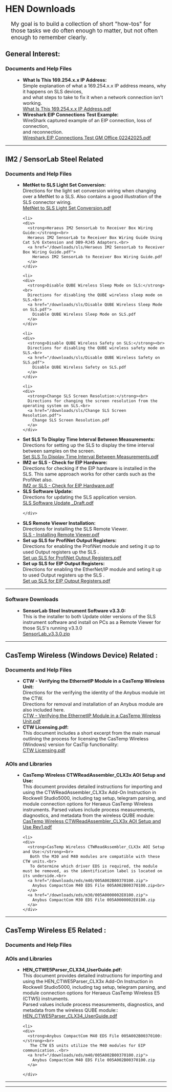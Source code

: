 # HEN Downloads
<span style="display: block; margin-left: 1em; font-weight: regular; font-size: 1.25em;">
    <div>
      My goal is to build a collection of short "how-tos" for those tasks we do often enough to matter, but not often enough to remember clearly.<br>
    </div>
</span>



## General Interest:

### Documents and Help Files

<ul style="list-style-type: disc; margin-left: 2em; font-size: 1.05em;">

  <li>
    <div>
      <strong>What Is This 169.254.x.x IP Address:</strong><br>
      Simple explanation of what a 169.254.x.x IP address means, why it happens on SLS devices, <br>
	  and what steps to take to fix it when a network connection isn't working.<br>
      <a href="/downloads/general/What Is This 169.254.x.x IP Address.pdf">
        What Is This 169.254.x.x IP Address.pdf
      </a>
    </div>
  </li>
  
  <li>
    <div>
      <strong>Wireshark EIP Connections Test Example:</strong><br>
      WireShark captured example of an EIP connection, loss of connection, <br>
	  and reconnection.<br>
      <a href="/downloads/general/Wireshark EIP Connections Test GM Office 02242025.pdf">
        Wireshark EIP Connections Test GM Office 02242025.pdf
      </a>
    </div>
  </li>
  


</ul>



---



## IM2 / SensorLab Steel Related

### Documents and Help Files

<ul style="list-style-type: disc; margin-left: 2em; font-size: 1.05em;">

  <li>
    <div>
      <strong>MetNet to SLS Light Set Conversion:</strong><br>
      Directions for the light set conversion wiring when changing over a MetNet to a SLS. Also contains a good illustration of the SLS connector wiring.<br>
      <a href="/downloads/sls/MetNet to SLS Light Set Conversion.pdf">
        MetNet to SLS Light Set Conversion.pdf
      </a>
    </div>
  </li>
  
    <li>
    <div>
      <strong>Heraeus IM2 SensorLab to Receiver Box Wiring Guide:</strong><br>
      Heraeus IM2 SensorLab to Receiver Box Wiring Guide Using Cat 5/6 Extension and DB9-RJ45 Adapters.<br>
      <a href="/downloads/sls/Heraeus IM2 SensorLab to Receiver Box Wiring Guide.pdf">
        Heraeus IM2 SensorLab to Receiver Box Wiring Guide.pdf
      </a>
    </div>
  </li>
  
    <li>
    <div>
      <strong>Disable QUBE Wireless Sleep Mode on SLS:</strong><br>
      Directions for disabling the QUBE wireless sleep mode on SLS.<br>
      <a href="/downloads/sls/Disable QUBE Wireless Sleep Mode on SLS.pdf">
        Disable QUBE Wireless Sleep Mode on SLS.pdf
      </a>
    </div>
  </li>
  
    <li>
    <div>
      <strong>Disable QUBE Wireless Safety on SLS:</strong><br>
      Directions for disabling the QUBE wireless safety mode on SLS.<br>
      <a href="/downloads/sls/Disable QUBE Wireless Safety on SLS.pdf">
        Disable QUBE Wireless Safety on SLS.pdf
      </a>
    </div>
  </li>
  
    <li>
    <div>
      <strong>Change SLS Screen Resolution:</strong><br>
      Directions for changing the screen resolution from the operating system on SLS.<br>
      <a href="/downloads/sls/Change SLS Screen Resolution.pdf">
        Change SLS Screen Resolution.pdf
      </a>
    </div>
  </li>
  
  <li>
    <div>
      <strong>Set SLS To Display Time Interval Between Measurements:</strong><br>
      Directions for setting up the SLS to display the time interval between samples on the screen.<br>
      <a href="/downloads/sls/Set SLS To Display Time Interval Between Measurements.pdf">
        Set SLS To Display Time Interval Between Measurements.pdf
      </a>
    </div>
  </li>
  
  <li>
    <div>
      <strong>IM2 or SLS - Check for EIP Hardware:</strong><br>
      Directions for checking if the EIP hardware is installed in the SLS. This same approach works for other cards such as the ProfiNet also.<br>
      <a href="/downloads/sls/IM2 or SLS - Check for EIP Hardware.pdf">
        IM2 or SLS - Check for EIP Hardware.pdf
      </a>
    </div>
  </li>
  
 <li>
    <div>
      <strong>SLS Software Update:</strong><br>
      Directions for updating the SLS application version.<br>
      <a href="/downloads/sls/SLS Software Update _Draft.pdf">
        SLS Software Update _Draft.pdf
      </a>
	  
    </div>
  </li>
  
  
   <li>
    <div>
      <strong>SLS Remote Viewer Installation:</strong><br>
      Directions for installing the SLS Remote Viewer.<br>
      <a href="/downloads/sls/SLS - Installing Remote Viewer.pdf">
        SLS - Installing Remote Viewer.pdf
      </a>
    </div>
  </li>
  
  
  
  <li>
    <div>
      <strong>Set up SLS for ProfiNet Output Registers:</strong><br>
      Directions for enabling the ProfiNet module and seting it up to used Output registers up the SLS .<br>
      <a href="/downloads/sls/sls_output_register_files_pnet/Set up SLS for ProfiNet Output Registers.pdf">
        Set up SLS for ProfiNet Output Registers.pdf
      </a>
    </div>
  </li>
  
  <li>
    <div>
      <strong>Set up SLS for EIP Output Registers:</strong><br>
      Directions for enabling the EtherNet/IP module and seting it up to used Output registers up the SLS .<br>
      <a href="/downloads/sls/sls_output_register_files_clx/Set up SLS for EIP Output Registers.pdf">
        Set up SLS for EIP Output Registers.pdf
      </a>
    </div>
  </li>

</ul>




---

### Software Downloads

<ul style="list-style-type: disc; margin-left: 2em; font-size: 1.05em;">

  <li>
    <div>
      <strong>SensorLab Steel Instrument Software v3.3.0:</strong><br>
      This is the installer to both Update older versions of the SLS instrument software and install on PCs as a Remote Viewer for those SLS's running v3.3.0<br>
      <a href="https://pawleyslogic-downloads.s3.us-east-2.amazonaws.com/sls/SensorLab_v3.3.0.zip">
        SensorLab_v3.3.0.zip
      </a>
    </div>
  </li>
  


</ul>

---

## CasTemp Wireless (Windows Device) Related :

### Documents and Help Files

<ul style="list-style-type: disc; margin-left: 2em; font-size: 1.05em;">

  <li>
    <div>
      <strong>CTW - Verifying the EthernetIP Module in a CasTemp Wireless Unit:</strong><br>
      Directions for the verifying the identity of the Anybus module int the CTW.<br>
	  Directions for removal and installation of an Anybus module are also included here.<br>
      <a href="/downloads/ctw/CTW - Verifying the EthernetIP Module in a CasTemp Wireless Unit.pdf">
        CTW - Verifying the EthernetIP Module in a CasTemp Wireless Unit.pdf
      </a>
    </div>
  </li>
  
  <li>
    <div>
      <strong>CTW Licensing.pdf:</strong><br>
      This document includes a short excerpt from the main manual outlining the process for licensing the CasTemp Wireless (Windows) version for CasTip functionality:<br>
      <a href="/downloads/ctw/CTW Licensing.pdf">
        CTW Licensing.pdf
      </a>
    </div>
  </li>

</ul>




### AOIs and Libraries

<ul style="list-style-type: disc; margin-left: 2em; font-size: 1.05em;">

  <li>
    <div>
      <strong>CasTemp Wireless CTWReadAssembler_CLX3x AOI Setup and Use:</strong><br>
      This document provides detailed instructions for importing and using the CTWReadAssembler_CLX3x Add-On Instruction in Rockwell Studio5000, including tag setup, telegram parsing, and module connection options for Heraeus CasTemp Wireless instruments.  
      Parsed values include process measurements, diagnostics, and metadata from the wireless QUBE module:<br>
      <a href="/downloads/ctw/CasTemp Wireless CTWReadAssembler_CLX3x AOI Setup and Use Rev1.pdf">
        CasTemp Wireless CTWReadAssembler_CLX3x AOI Setup and Use Rev1.pdf
      </a>
    </div>
  </li>
  
    <li>
    <div>
      <strong>CasTemp Wireless CTWReadAssembler_CLX3x AOI Setup and Use:</strong><br>
       Both the M30 and M40 modules are compatible with these CTW units.<br>  
       To determine which driver EDS is required, the module must be removed, as the identification label is located on its underside.<br>
      <a href="/downloads/eds/m40/005A002B00370100.zip">
        Anybus CompactCom M40 EDS File 005A002B00370100.zip<br>
      </a>
	  <a href="/downloads/eds/m30/005A0000002E0100.zip">
        Anybus CompactCom M30 EDS File 005A0000002E0100.zip
      </a>
    </div>
  </li>

</ul>

---




## CasTemp Wireless E5 Related :

### Documents and Help Files

<ul style="list-style-type: disc; margin-left: 2em; font-size: 1.05em;">
<!--
  <li>
    <div>
      <strong>CTW - Verifying the EthernetIP Module in a CasTemp Wireless Unit:</strong><br>
      Directions for the verifying the identity of the Anybus module int the CTW.<br>
	  Directions for removal and installation of an Anybus module are also included here.<br>
      <a href="/downloads/ctw/CTW - Verifying the EthernetIP Module in a CasTemp Wireless Unit.pdf">
        CTW - Verifying the EthernetIP Module in a CasTemp Wireless Unit.pdf
      </a>
    </div>
  </li>
  
  <li>
    <div>
      <strong>CTW Licensing.pdf:</strong><br>
      This document includes a short excerpt from the main manual outlining the process for licensing the CasTemp Wireless (Windows) version for CasTip functionality:<br>
      <a href="/downloads/ctw/CTW Licensing.pdf">
        CTW Licensing.pdf
      </a>
    </div>
  </li>
End Comment Block -->
</ul>

### AOIs and Libraries

<ul style="list-style-type: disc; margin-left: 2em; font-size: 1.05em;">

  <li>
    <div>
      <strong>HEN_CTWE5Parser_CLX34_UserGuide.pdf:</strong><br>
      This document provides detailed instructions for importing and using the HEN_CTWE5Parser_CLX3x Add-On Instruction in Rockwell Studio5000, including tag setup, telegram parsing, and module connection options for Heraeus CasTemp Wireless E5 (CTW5) instruments.<br>  
      Parsed values include process measurements, diagnostics, and metadata from the wireless QUBE module::<br>
      <a href="/downloads/ctw5/HEN_CTWE5Parser_CLX34_UserGuide.pdf">
        HEN_CTWE5Parser_CLX34_UserGuide.pdf
      </a>
    </div>
  </li>
  
    <li>
    <div>
      <strong>Anybus CompactCom M40 EDS File 005A002B00370100:</strong><br>
       The CTW E5 units utilize the M40 modules for EIP communication..<br>
      <a href="/downloads/eds/m40/005A002B00370100.zip">
        Anybus CompactCom M40 EDS File 005A002B00370100.zip
      </a>

    </div>
  </li>

</ul>

---

---







<!-- Begin CommentBlock
## Hydris / HydroVAS Related :

📄 [Download HEN_CTWE5Parser_CLX34 AOI User Guide (PDF)](/downloads/ctw5/HEN_CTWE5Parser_CLX34_UserGuide.pdf)

---

## DTE4 Related :

📄 [Download HEN_CTWE5Parser_CLX34 AOI User Guide (PDF)](/downloads/ctw5/HEN_CTWE5Parser_CLX34_UserGuide.pdf)

---

## DTE5 Related :

📄 [Download HEN_CTWE5Parser_CLX34 AOI User Guide (PDF)](/downloads/ctw5/HEN_CTWE5Parser_CLX34_UserGuide.pdf)

---

## CoreTemp Related :

📄 [Download HEN_CTWE5Parser_CLX34 AOI User Guide (PDF)](/downloads/ctw5/HEN_CTWE5Parser_CLX34_UserGuide.pdf)

---



## IM2 / SensorLab Steel Related :

---





	

 




---



## Appendix: 

| Issue                           | Possible Cause                                      |
|--------------------------------|-----------------------------------------------------|
| All results = -999             | Telegram not active, CTW5 not paired, faulted       |
| RF signal = 0                  | Poor antenna position or interference               |
| QUBE Charge = 0%              | QUBE not fully charged or measurement not started   |
| `CTW5ModuleFaulted = 1`       | Loss of communication from EIP device               |



---


End Comment Block -->
